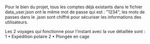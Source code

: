 Pour le bien du projet, tous les comptes déjà existants dans le fichier data_user.json ont le même mot de passe qui est : "1234", les mots de passes dans le .json sont chiffré pour sécuriser les informations des utilisateurs.

Les 2 voyages qui fonctionne pour l'instant avec la vue détaillée sont :        
1 • Expédition polaire
2 • Plongée en cage
